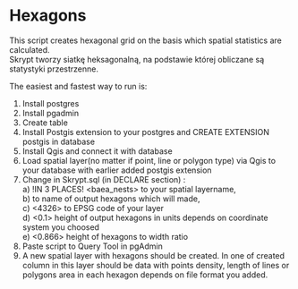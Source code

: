 # Hexagons
This script creates hexagonal grid on the basis which spatial statistics are calculated.<br>
Skrypt tworzy siatkę heksagonalną, na podstawie której obliczane są statystyki przestrzenne.

The easiest and fastest way to run is:
1. Install postgres
2. Install pgadmin
3. Create table
4. Install Postgis extension to your postgres and CREATE EXTENSION postgis in database
5. Install Qgis and connect it with database
6. Load spatial layer(no matter if point, line or polygon type) via Qgis to your database with earlier added postgis extension
7. Change in Skrypt.sql (in DECLARE section) :<br>
a) !IN 3 PLACES! <baea_nests> to your spatial layername, <br>
b) <heksagonyPunkty99> to name of output hexagons which will made,<br>
c) <4326> to EPSG code of your layer<br>
d) <0.1> height of output hexagons in units depends on coordinate system you choosed<br>
e) <0.866> height of hexagons to width ratio<br>
8. Paste script to Query Tool in pgAdmin
9. A new spatial layer with hexagons should be created. In one of created column in this layer should be data with points density, length of lines or polygons area in each hexagon depends on file format you added.
